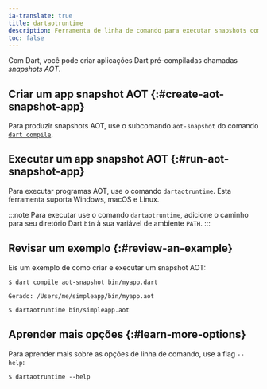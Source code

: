 ```yaml
---
ia-translate: true
title: dartaotruntime
description: Ferramenta de linha de comando para executar snapshots compilados AOT de código Dart.
toc: false
---
```


Com Dart, você pode criar aplicações Dart pré-compiladas chamadas *snapshots AOT*.

## Criar um app snapshot AOT {:#create-aot-snapshot-app}

Para produzir snapshots AOT, use o subcomando `aot-snapshot` do
comando [`dart compile`][dart compile].

## Executar um app snapshot AOT {:#run-aot-snapshot-app}

Para executar programas AOT, use o comando `dartaotruntime`.
Esta ferramenta suporta Windows, macOS e Linux.

:::note
Para executar use o comando `dartaotruntime`,
adicione o caminho para seu diretório Dart `bin` à sua variável de ambiente `PATH`.
:::

[dart compile]: /tools/dart-compile

## Revisar um exemplo {:#review-an-example}

Eis um exemplo de como criar e executar um snapshot AOT:

```console
$ dart compile aot-snapshot bin/myapp.dart
```

```console
Gerado: /Users/me/simpleapp/bin/myapp.aot
```

```console
$ dartaotruntime bin/simpleapp.aot
```

## Aprender mais opções {:#learn-more-options}

Para aprender mais sobre as opções de linha de comando, use a flag `--help`:

```console
$ dartaotruntime --help
